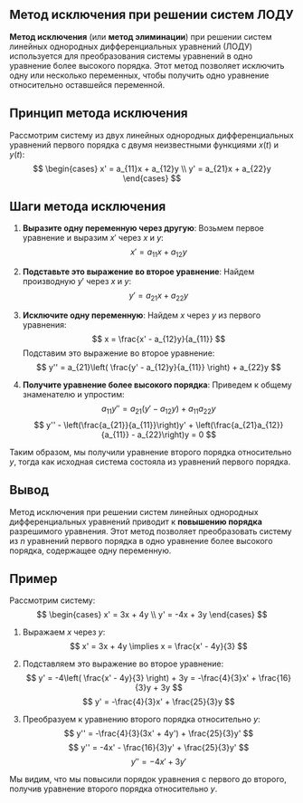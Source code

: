 ## Метод исключения при решении систем ЛОДУ

**Метод исключения** (или **метод элиминации**) при решении систем линейных однородных дифференциальных уравнений (ЛОДУ) используется для преобразования системы уравнений в одно уравнение более высокого порядка. Этот метод позволяет исключить одну или несколько переменных, чтобы получить одно уравнение относительно оставшейся переменной.

## Принцип метода исключения

Рассмотрим систему из двух линейных однородных дифференциальных уравнений первого порядка с двумя неизвестными функциями $x(t)$ и $y(t)$:
$$
\begin{cases}
x' = a_{11}x + a_{12}y \\
y' = a_{21}x + a_{22}y
\end{cases}
$$

## Шаги метода исключения

1. **Выразите одну переменную через другую**:
   Возьмем первое уравнение и выразим $x'$ через $x$ и $y$:
   $$
   x' = a_{11}x + a_{12}y
   $$

2. **Подставьте это выражение во второе уравнение**:
   Найдем производную $y'$ через $x$ и $y$:
   $$
   y' = a_{21}x + a_{22}y
   $$

3. **Исключите одну переменную**:
   Найдем $x$ через $y$ из первого уравнения:
   $$
   x = \frac{x' - a_{12}y}{a_{11}}
   $$
   Подставим это выражение во второе уравнение:
   $$
   y'' = a_{21}\left( \frac{y' - a_{12}y}{a_{11}} \right) + a_{22}y
   $$

4. **Получите уравнение более высокого порядка**:
   Приведем к общему знаменателю и упростим:
   $$
   a_{11}y'' = a_{21}(y' - a_{12}y) + a_{11}a_{22}y
   $$
   $$
   y'' - \left(\frac{a_{21}}{a_{11}}\right)y' + \left(\frac{a_{21}a_{12}}{a_{11}} - a_{22}\right)y = 0
   $$

Таким образом, мы получили уравнение второго порядка относительно $y$, тогда как исходная система состояла из уравнений первого порядка.

## Вывод

Метод исключения при решении систем линейных однородных дифференциальных уравнений приводит к **повышению порядка** разрешимого уравнения. Этот метод позволяет преобразовать систему из $n$ уравнений первого порядка в одно уравнение более высокого порядка, содержащее одну переменную.

## Пример

Рассмотрим систему:
$$
\begin{cases}
x' = 3x + 4y \\
y' = -4x + 3y
\end{cases}
$$

1. Выражаем $x$ через $y$:
   $$
   x' = 3x + 4y \implies x = \frac{x' - 4y}{3}
   $$

2. Подставляем это выражение во второе уравнение:
   $$
   y' = -4\left( \frac{x' - 4y}{3} \right) + 3y = -\frac{4}{3}x' + \frac{16}{3}y + 3y
   $$
   $$
   y' = -\frac{4}{3}x' + \frac{25}{3}y
   $$

3. Преобразуем к уравнению второго порядка относительно $y$:
   $$
   y'' = -\frac{4}{3}(3x' + 4y') + \frac{25}{3}y'
   $$
   $$
   y'' = -4x' - \frac{16}{3}y' + \frac{25}{3}y'
   $$
   $$
   y'' = -4x' + 3y'
   $$

Мы видим, что мы повысили порядок уравнения с первого до второго, получив уравнение второго порядка относительно $y$.